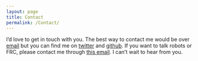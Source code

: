 ```yaml
---
layout: page
title: Contact
permalink: /Contact/
---
```


I’d love to get in touch with you. The best way to contact me would be over [email][e] but you can find me on [twitter][t] and [github][g]. If you want to talk robots or FRC, please contact me through [this email][t4]. I can’t wait to hear from you.




[e]: mailto:mitchell@pseudopri.me
[t]: http://twitter.com/pixlheart
[g]: https://github.com/mitch-karch
[t4]: mailto:mitchell.karchemsky@team4element.com
